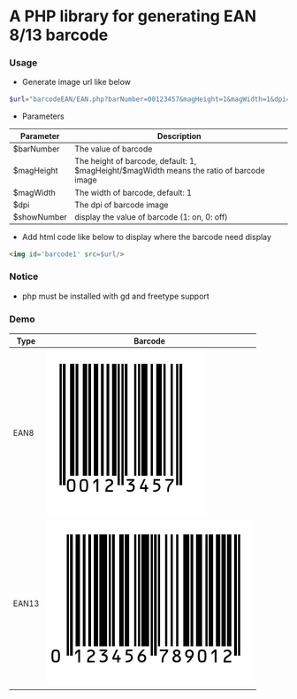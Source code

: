 # A PHP library for generating EAN 8/13 barcode

### Usage
* Generate image url like below
```php
$url="barcodeEAN/EAN.php?barNumber=00123457&magHeight=1&magWidth=1&dpi=100&showNumber=1
```
* Parameters

| Parameter | Description |
| --- | --- |
| $barNumber | The value of barcode |
| $magHeight | The height of barcode, default: 1, \$magHeight/\$magWidth means the ratio of barcode image |
| $magWidth | The width of barcode, default: 1 |
| $dpi | The dpi of barcode image |
| $showNumber | display the value of barcode (1: on, 0: off) |

* Add html code like below to display where the barcode need display
```html
<img id='barcode1' src=$url/>
```

### Notice
* php must be installed with gd and freetype support

### Demo
| Type | Barcode |
| --- | --- |
| EAN8 | ![alt](DemoImage/EAN8-00123457.png) |
| EAN13 | ![alt](DemoImage/EAN13-0123456789012.png) |
